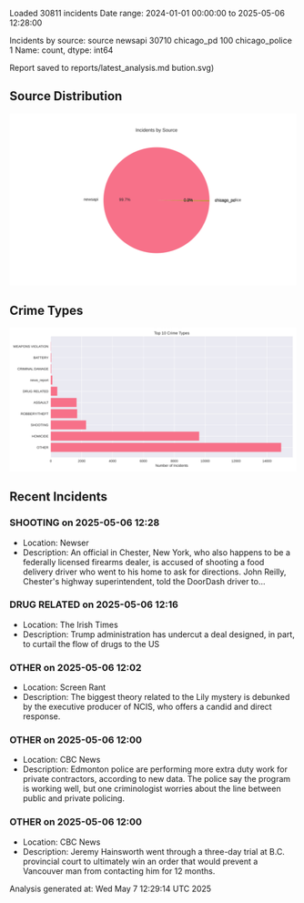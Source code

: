 
Loaded 30811 incidents
Date range: 2024-01-01 00:00:00 to 2025-05-06 12:28:00

Incidents by source:
source
newsapi           30710
chicago_pd          100
chicago_police        1
Name: count, dtype: int64

Report saved to reports/latest_analysis.md
bution.svg)

## Source Distribution
![Source Distribution](images/source_distribution.svg)

## Crime Types
![Crime Types](images/crime_types.svg)

## Recent Incidents

### SHOOTING on 2025-05-06 12:28
- Location: Newser
- Description: An official in Chester, New York, who also happens to be a federally licensed firearms dealer, is accused of shooting a food delivery driver who went to his home to ask for directions. John Reilly, Chester's highway superintendent, told the DoorDash driver to…


### DRUG RELATED on 2025-05-06 12:16
- Location: The Irish Times
- Description: Trump administration has undercut a deal designed, in part, to curtail the flow of drugs to the US


### OTHER on 2025-05-06 12:02
- Location: Screen Rant
- Description: The biggest theory related to the Lily mystery is debunked by the executive producer of NCIS, who offers a candid and direct response.


### OTHER on 2025-05-06 12:00
- Location: CBC News
- Description: Edmonton police are performing more extra duty work for private contractors, according to new data. The police say the program is working well, but one criminologist worries about the line between public and private policing.


### OTHER on 2025-05-06 12:00
- Location: CBC News
- Description: Jeremy Hainsworth went through a three-day trial at B.C. provincial court to ultimately win an order that would prevent a Vancouver man from contacting him for 12 months.

Analysis generated at: Wed May  7 12:29:14 UTC 2025
